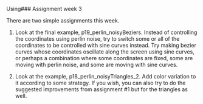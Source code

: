  Using### Assignment week 3


There are two simple assignments this week.

1) Look at the final example, p19_perlin_noisyBeziers. Instead of controlling the coordinates using perlin noise, try to switch some or all of the coordinates to be controlled with sine curves instead. Try making bezier curves whose coordinates oscillate along the screen using sine curves, or perhaps a combination where some coordinates are fixed, some are moving with perlin noise, and some are moving with sine curves.

2) Look at the example, p18_perlin_noisyTriangles_2.  Add color variation to it according to some strategy. If you wish, you can also try to do the suggested improvements from assignment #1 but for the triangles as well.

